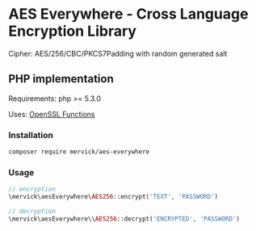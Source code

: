 # AES Everywhere - Cross Language Encryption Library

Cipher: AES/256/CBC/PKCS7Padding with random generated salt

## PHP implementation

Requirements: php >= 5.3.0

Uses: [OpenSSL Functions](http://php.net/manual/en/ref.openssl.php)

### Installation

```sh
composer require mervick/aes-everywhere
```

### Usage

```php
// encryption
\mervick\aesEverywhere\AES256::encrypt('TEXT', 'PASSWORD')

// decryption
\mervick\aesEverywhere\\AES256::decrypt('ENCRYPTED', 'PASSWORD')
```
